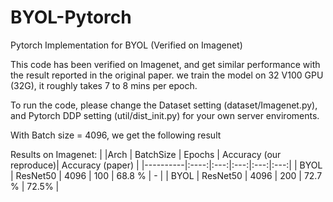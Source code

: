 # BYOL-Pytorch

Pytorch Implementation for BYOL (Verified on Imagenet)

This code has been verified on Imagenet, and get similar performance with the result reported in the original paper. we train the model on 32 V100 GPU (32G), it roughly takes 7 to 8 mins per epoch.

To run the code, please change the Dataset setting (dataset/Imagenet.py), and Pytorch DDP setting (util/dist_init.py) for your own server enviroments.

With Batch size = 4096, we get the following result

Results on Imagenet:
|          |Arch | BatchSize | Epochs | Accuracy (our reproduce)|  Accuracy (paper) |
|----------|:----:|:---:|:---:|:---:|:---:|
|  BYOL | ResNet50 | 4096 | 100  |  68.8 % | - |
|  BYOL | ResNet50 | 4096 | 200  |  72.7 % | 72.5% |
